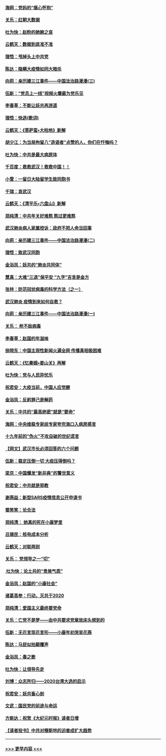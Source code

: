 #### [海网：党妈的“瘟心怀抱”](../pages/nsc993/n11840740.md?t=02040801) 
#### [关乐：红朝大数据](../pages/nsc993/n11840675.md?t=02040801) 
#### [吐为快：赵粉的肺腑之哀](../pages/nsc993/n11840618.md?t=02040801) 
#### [云鹤天：数据到底准不准](../pages/nsc993/n11840325.md?t=02040801) 
#### [理悟：甩掉头上中共党](../pages/nsc993/n11838826.md?t=02040801) 
#### [陈达：隐瞒大疫情如同大暗杀](../pages/nsc993/n11838771.md?t=02040801) 
#### [向莉：亲历建三江事件——中国法治路漫漫(三)](../pages/nsc993/n11831825.md?t=02040801) 
#### [伍新：“党员上一线”视频火爆最为党乐见](../pages/nsc993/n11838200.md?t=02040801) 
#### [李春草：不能让妖共再逍遥](../pages/nsc993/n11838102.md?t=02040801) 
#### [理悟：快逃(歌词)](../pages/nsc993/n11838083.md?t=02040801) 
#### [云鹤天：《菩萨蛮▪大柏地》新解](../pages/nsc993/n11838059.md?t=02040801) 
#### [胡少江：为当局拘留八“造谣者”点赞的人，你们在忏悔吗？](../pages/nsc993/n11836801.md?t=02040801) 
#### [吐为快：中共是最大病原体](../pages/nsc993/n11836748.md?t=02040801) 
#### [千百度：救救武汉！救救中国！！](../pages/nsc993/n11836145.md?t=02040801) 
#### [小雪：一留日大陆留学生致同胞书](../pages/nsc993/n11834624.md?t=02040801) 
#### [千瑞：哀武汉](../pages/nsc993/n11833647.md?t=02040801) 
#### [云鹤天：《清平乐▪六盘山》新解](../pages/nsc993/n11833611.md?t=02040801) 
#### [郑纯清：中共年关好难熬 熬过更难熬](../pages/nsc993/n11833489.md?t=02040801) 
#### [武汉肺炎病人家属控诉：政府不把人命当回事](../pages/nsc993/n11833205.md?t=02040801) 
#### [向莉：亲历建三江事件——中国法治路漫漫(二)](../pages/nsc993/n11829102.md?t=02040801) 
#### [理悟：致武汉同胞](../pages/nsc993/n11831522.md?t=02040801) 
#### [金浴凤：妖共的“肺炎共同体”](../pages/nsc993/n11829448.md?t=02040801) 
#### [慧真：大难“三退”保平安 “九字”吉言是金方](../pages/nsc993/n11829501.md?t=02040801) 
#### [张林：防范冠状病毒的科学方法（之一）](../pages/nsc993/n11828618.md?t=02040801) 
#### [武汉肺炎 疫情到来如何自救？](../pages/nsc993/n11827632.md?t=02040801) 
#### [向莉：亲历建三江事件——中国法治路漫漫(一)](../pages/nsc993/n11827190.md?t=02040801) 
#### [关乐： 枪不敌病毒](../pages/nsc993/n11826746.md?t=02040801) 
#### [李春草：赵国的年滋味](../pages/nsc993/n11826321.md?t=02040801) 
#### [徐晓东：中国主观性新闻火遍全网 传播真相极困难](../pages/nsc993/n11826508.md?t=02040801) 
#### [云鹤天：《忆秦娥▪娄山关》再解](../pages/nsc993/n11824682.md?t=02040801) 
#### [吐为快：党与人民异忧乐](../pages/nsc993/n11824660.md?t=02040801) 
#### [祝君安：大疫当前，中国人应觉醒](../pages/nsc993/n11821946.md?t=02040801) 
#### [金浴凤：反躬罪己是解药](../pages/nsc993/n11820280.md?t=02040801) 
#### [关乐：中共的“最高绝密”就是“要命”](../pages/nsc993/n11816946.md?t=02040801) 
#### [海网：中央维稳专家组专家夸完海口入病房感言](../pages/nsc993/n11815138.md?t=02040801) 
#### [十九年前的“伪火”不攻自破的世纪谎言](../pages/nsc993/n11813238.md?t=02040801) 
#### [【网文】武汉市长必须回答的六个问题](../pages/nsc993/n11813848.md?t=02040801) 
#### [伍新：稳定压倒一切 大疫压得倒吗？](../pages/nsc993/n11812634.md?t=02040801) 
#### [梁京：中国爆发“新非典”的警世意义](../pages/nsc993/n11812554.md?t=02040801) 
#### [祝君安：中共就是邪教](../pages/nsc993/n11812431.md?t=02040801) 
#### [谢燕益：新型SARS疫情信息公开申请书](../pages/nsc993/n11808840.md?t=02040801) 
#### [蜀笑笑：论合法](../pages/nsc993/n11808064.md?t=02040801) 
#### [郑纯清： 她真的死在小康梦里](../pages/nsc993/n11806623.md?t=02040801) 
#### [吕锡民：核电成本分析](../pages/nsc993/n11806284.md?t=02040801) 
#### [云鹤天：对联两则](../pages/nsc993/n11805957.md?t=02040801) 
#### [关乐： 党领导之一“切”](../pages/nsc993/n11804505.md?t=02040801) 
#### [ 吐为快：论土共的“贵族气质”](../pages/nsc993/n11804490.md?t=02040801) 
#### [金浴凤：赵国的“小康社会”](../pages/nsc993/n11804452.md?t=02040801) 
#### [诸葛高参：行动，灭共于2020](../pages/nsc993/n11804120.md?t=02040801) 
#### [郑纯清：爱国主义最终要党命](../pages/nsc993/n11802197.md?t=02040801) 
#### [关乐：亡党不是梦——由中共要求党章放床头想到的](../pages/nsc993/n11802156.md?t=02040801) 
#### [伍新：无花言现花言形——小康年初哭吴花燕](../pages/nsc993/n11800044.md?t=02040801) 
#### [陈达：马屁似拍颠覆声](../pages/nsc993/n11800010.md?t=02040801) 
#### [金浴凤：春之歌](../pages/nsc993/n11797687.md?t=02040801) 
#### [吐为快：让领导先走](../pages/nsc993/n11797512.md?t=02040801) 
#### [刘博：众志所归——2020台湾大选的启示](../pages/nsc993/n11796878.md?t=02040801) 
#### [祝君安：妖共畜心剖](../pages/nsc993/n11794273.md?t=02040801) 
#### [文武：国民党的前途与命运](../pages/nsc993/n11794198.md?t=02040801) 
#### [方能达：祝贺《大纪元时报》读者日增](../pages/nsc993/n11793807.md?t=02040801) 
#### [【读者投书】中共对穆斯林的迫害成扩大趋势](../pages/nsc993/n11791371.md?t=02040801) 

----
#### [ >>> 更早内容 <<< ](../indexes/nsc993-earlier.md)
